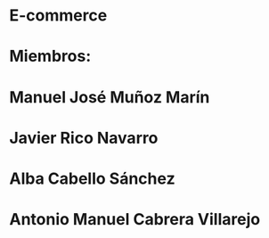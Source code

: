 # E-commerce
# Miembros:
# Manuel José Muñoz Marín
# Javier Rico Navarro
# Alba Cabello Sánchez
# Antonio Manuel Cabrera Villarejo
